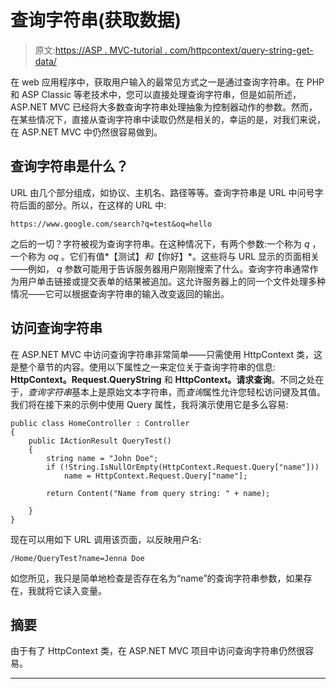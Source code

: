 # 查询字符串(获取数据)

> 原文:[https://ASP . MVC-tutorial . com/httpcontext/query-string-get-data/](https://asp.mvc-tutorial.com/httpcontext/query-string-get-data/)

在 web 应用程序中，获取用户输入的最常见方式之一是通过查询字符串。在 PHP 和 ASP Classic 等老技术中，您可以直接处理查询字符串，但是如前所述，ASP.NET MVC 已经将大多数查询字符串处理抽象为控制器动作的参数。然而，在某些情况下，直接从查询字符串中读取仍然是相关的，幸运的是，对我们来说，在 ASP.NET MVC 中仍然很容易做到。

## 查询字符串是什么？

URL 由几个部分组成，如协议、主机名、路径等等。查询字符串是 URL 中问号字符后面的部分。所以，在这样的 URL 中:

```
https://www.google.com/search?q=test&oq=hello
```

之后的一切？字符被视为查询字符串。在这种情况下，有两个参数:一个称为 *q* ，一个称为 *oq* 。它们有值*【测试】*和*【你好】*。这些将与 URL 显示的页面相关——例如， *q* 参数可能用于告诉服务器用户刚刚搜索了什么。查询字符串通常作为用户单击链接或提交表单的结果被追加。这允许服务器上的同一个文件处理多种情况——它可以根据查询字符串的输入改变返回的输出。

## 访问查询字符串

<input type="hidden" name="IL_IN_ARTICLE">

在 ASP.NET MVC 中访问查询字符串非常简单——只需使用 HttpContext 类，这是整个章节的内容。使用以下属性之一来定位关于查询字符串的信息: **HttpContext。Request.QueryString** 和 **HttpContext。请求查询**。不同之处在于，*查询字符串*基本上是原始文本字符串，而*查询*属性允许您轻松访问键及其值。我们将在接下来的示例中使用 Query 属性，我将演示使用它是多么容易:

```
public class HomeController : Controller
{
    public IActionResult QueryTest()
    {
        string name = "John Doe";
        if (!String.IsNullOrEmpty(HttpContext.Request.Query["name"]))
            name = HttpContext.Request.Query["name"];

        return Content("Name from query string: " + name);              
    }
}
```

现在可以用如下 URL 调用该页面，以反映用户名:

```
/Home/QueryTest?name=Jenna Doe
```

如您所见，我只是简单地检查是否存在名为“name”的查询字符串参数，如果存在，我就将它读入变量。

## 摘要

由于有了 HttpContext 类，在 ASP.NET MVC 项目中访问查询字符串仍然很容易。

* * *